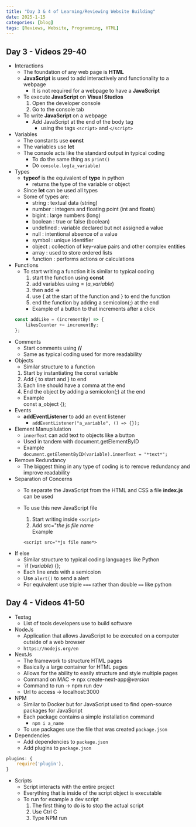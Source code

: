 ```yaml
---
title: "Day 3 & 4 of Learning/Reviewing Website Building"
date: 2025-1-15
categories: [blog]
tags: [Reviews, Website, Programming, HTML]
---
```

## Day 3 - Videos 29-40
- Interactions
    - The foundation of any web page is **HTML**
    - **JavaScript** is used to add interactively and functionality to a webpage
        - It is not required for a webpage to have a **JavaScript**
    - To execute **JavaScript** on **Visual Studios**
        1. Open the developer console
        2. Go to the console tab
    - To write **JavaScript** on a webpage
        - Add JavaScript at the end of the body tag 
            - using the tags `<script>` and `</script>`
- Variables
    - The constants use **const**
    - The variables use **let**
    - The console acts like the standard output in typical coding
        - To do the same thing as `print()`
        - Do `console.log(a_variable)`
- Types
    - **typeof** is the equivalent of **type** in python
        - returns the type of the variable or object
    - Since **let** can be used all types
    - Some of types are: 
        - string : textual data (string)
        - number : integers and floating point (int and floats)
        - bigint : large numbers (long)
        - boolean : true or false (boolean)
        - undefined : variable declared but not assigned a value
        - null : intentional absence of a value
        - symbol : unique identifier
        - object : collection of key-value pairs and other complex entities
        - array : used to store ordered lists
        - function : performs actions or calculations
- Functions
    - To start writing a function it is similar to typical coding
        1. start the function using **const**
        2. add variables using = (*a_variable*)
        3. then add =>
        4. use { at the start of the function and } to end the function
        5. end the function by adding a semicolon(;) at the end
        - Example of a button to that increments after a click
    ```javascript  
    const addLike = (incrementBy) => {  
        likesCounter += incrementBy;  
    };
    ```
- Comments
    - Start comments using **//**
    - Same as typical coding used for more readability
- Objects
    - Similar structure to a function
    1. Start by instantiating the const variable
    2. Add { to start and } to end
    3. Each line should have a comma at the end
    4. End the object by adding a semicolon(;) at the end
    - Example  
    const a_object {};
- Events
    - **addEventListener** to add an event listener
        - `addEventListener("a_variable", () => {});`
- Element Manupilulation
    - `innerText` can add text to objects like a button
    - Used in tandem with document.getElementByID
    - Example  
    `document.getElementByID(variable).innerText = "*text*";`
- Remove Redundancy
    - The biggest thing in any type of coding is to remove redundancy and improve readability
- Separation of Concerns
    - To separate the JavaScript from the HTML and CSS a file **index.js** can be used
    - To use this new JavaScript file
        1. Start writing inside `<script>`
        2. Add src="*the js file name*  
        Example 
         
        `<script src="*js file name*>`
- If else
    - Similar structure to typical coding languages like Python
    - `if (*variable*) {};
    - Each line ends with a semicolon
    - Use `alert()` to send a alert
    - For equivalent use triple `===` rather than double `==` like python

## Day 4 - Videos 41-50
- Textag
    - List of tools developers use to build software
- NodeJs
    - Application that allows JavaScript to be executed on a computer outside of a web browser
    - `https://nodejs.org/en`
- NextJs
    - The framework to structure HTML pages
    - Basically a large container for HTML pages
    - Allows for the ability to easily structure and style multiple pages
    - Command on MAC -> npx create-next-app@*version*
    - Command to run -> npm run dev
    - Url to access -> localhost:3000
- NPM
    - Similar to Docker but for JavaScript used to find open-source packages for JavaScript
    - Each package contains a simple installation command
        - `npm i a_name`
    - To use packages use the file that was created `package.json`
- Dependencies
    - Add dependencies to `package.json`
    - Add plugins to `package.json`
```javascript
plugins: {  
    require('plugin'),  
}
```
- Scripts
    - Script interacts with the entire project
    - Everything that is inside of the script object is executable
    - To run for example a dev script
        1. The first thing to do is to stop the actual script
        2. Use Ctrl C
        3. Type NPM run
